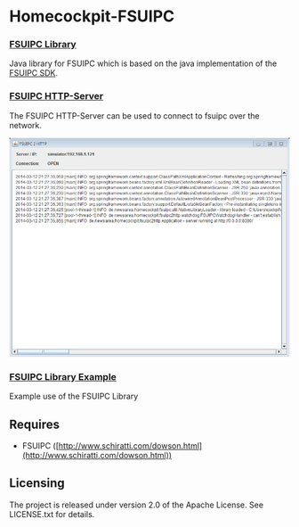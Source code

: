 # Homecockpit-FSUIPC

### [FSUIPC Library](./fsuipc)

Java library for FSUIPC which is based on the java implementation of the [FSUIPC SDK](http://www.schiratti.com/dowson.html).

### [FSUIPC HTTP-Server](./fsuipc2http)

The FSUIPC HTTP-Server can be used to connect to fsuipc over the network.

![FSUIPC2HTTP](./docs/images/screenshot-fsuipc2http.png)

### [FSUIPC Library Example](./example)

Example use of the FSUIPC Library

## Requires

* FSUIPC ([http://www.schiratti.com/dowson.html](http://www.schiratti.com/dowson.html))

## Licensing

The project is released under version 2.0 of the Apache License. See LICENSE.txt for details.

